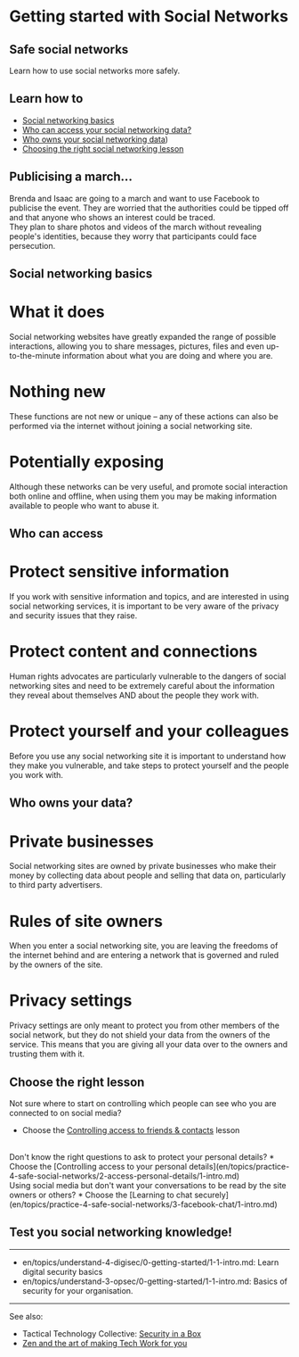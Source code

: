 # Getting started with Social Networks
## Safe social networks

Learn how to use social networks more safely.



## Learn how to

- [Social networking basics](en/topics/practice-4-safe-social-networks/0-getting-started/3-1-learn.md)
- [Who can access your social networking data?](en/topics/practice-4-safe-social-networks/0-getting-started/3-2-learn.md)
- [Who owns your social networking data](en/topics/practice-4-safe-social-networks/0-getting-started/3-3-learn.md))
- [Choosing the right social networking lesson](en/topics/practice-4-safe-social-networks/0-getting-started/3-4-learn.md)



## Publicising a march...

Brenda and Isaac are going to a march and want to use Facebook to publicise the event. They are worried that the authorities could be tipped off and that anyone who shows an interest could be traced.
<br>
They plan to share photos and videos of the march without revealing people's identities, because they worry that participants could face persecution.



## Social networking basics

# What it does
Social networking websites have greatly expanded the range of possible interactions, allowing you to share messages, pictures, files and even up-to-the-minute information about what you are doing and where you are.
<br>
# Nothing new
These functions are not new or unique – any of these actions can also be performed via the internet without joining a social networking site.
<br>
# Potentially exposing
Although these networks can be very useful, and promote social interaction both online and offline, when using them you may be making information available to people who want to abuse it.



## Who can access

# Protect sensitive information
If you work with sensitive information and topics, and are interested in using social networking services, it is important to be very aware of the privacy and security issues that they raise.
<br>
# Protect content and connections
Human rights advocates are particularly vulnerable to the dangers of social networking sites and need to be extremely careful about the information they reveal about themselves AND about the people they work with.
<br>
# Protect yourself and your colleagues
Before you use any social networking site it is important to understand how they make you vulnerable, and take steps to protect yourself and the people you work with.



## Who owns your data?

# Private businesses
Social networking sites are owned by private businesses who make their money by collecting data about people and selling that data on, particularly to third party advertisers.
<br>
# Rules of site owners
When you enter a social networking site, you are leaving the freedoms of the internet behind and are entering a network that is governed and ruled by the owners of the site.
<br>
# Privacy settings
Privacy settings are only meant to protect you from other members of the social network, but they do not shield your data from the owners of the service. This means that you are giving all your data over to the owners and trusting them with it.



## Choose the right lesson

Not sure where to start on controlling which people can see who you are connected to on social media?
* Choose the [Controlling access to friends & contacts](en/topics/practice-4-safe-social-networks/1-access-friends-contacts/1-intro.md) lesson

<br>
Don't know the right questions to ask to protect your personal details?
* Choose the [Controlling access to your personal details](en/topics/practice-4-safe-social-networks/2-access-personal-details/1-intro.md)

<br>
Using social media but don't want your conversations to be read by the site owners or others?
* Choose the [Learning to chat securely](en/topics/practice-4-safe-social-networks/3-facebook-chat/1-intro.md)



## Test you social networking knowledge!




---
- en/topics/understand-4-digisec/0-getting-started/1-1-intro.md: Learn digital security basics
- en/topics/understand-3-opsec/0-getting-started/1-1-intro.md: Basics of security for your organisation.
---
See also:
- Tactical Technology Collective: [Security in a Box](https://securityinabox.org)
- [Zen and the art of making Tech Work for you](https://gendersec.tacticaltech.org/wiki/index.php/Complete_manual)


